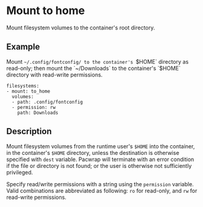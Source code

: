 # Mount to home

Mount filesystem volumes to the container's root directory.

## Example

Mount `~/.config/fontconfig/ to the container's `$HOME` directory as read-only; then mount the 
`~/Downloads` to the container's `$HOME` directory with read-write permissions.

```
filesystems:
- mount: to_home
  volumes:
  - path: .config/fontconfig
  - permission: rw
    path: Downloads
```

## Description

Mount filesystem volumes from the runtime user's `$HOME` into the container, in the container's `$HOME`
directory, unless the destination is otherwise specified with `dest` variable. Pacwrap will terminate 
with an error condition if the file or directory is not found; or the user is otherwise not sufficiently 
privileged.

Specify read/write permissions with a string using the `permission` variable. Valid combinations are 
abbreviated as following: `ro` for read-only, and `rw` for read-write permissions.
